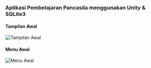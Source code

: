 ### Aplikasi Pembelajaran Pancasila menggunakan Unity & SQLite3

#### Tampilan Awal
<img scr="./Docs/1.PNG" alt="Tampilan Awal"/>


#### Menu Awal
<img scr="./Docs/2.PNG" alt="Menu Awal"/>